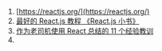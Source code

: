 1. [https://reactjs.org/](https://reactjs.org/)
2. [最好的 React.js 教程 《React.js 小书》](http://huziketang.com/books/react/lesson1)
3. [作为老司机使用 React 总结的 11 个经验教训](http://www.jb51.net/article/110682.htm)
4. 


